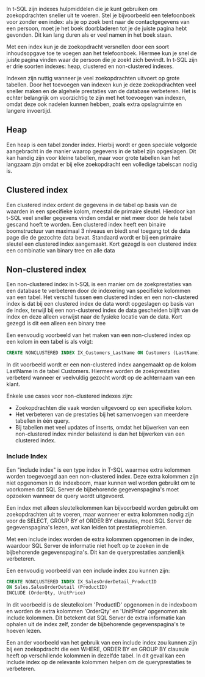 In t-SQL zijn indexes hulpmiddelen die je kunt gebruiken om zoekopdrachten sneller uit te voeren. Stel je bijvoorbeeld een telefoonboek voor zonder een index: als je op zoek bent naar de contactgegevens van een persoon, moet je het boek doorbladeren tot je de juiste pagina hebt gevonden. Dit kan lang duren als er veel namen in het boek staan.

Met een index kun je de zoekopdracht versnellen door een soort inhoudsopgave toe te voegen aan het telefoonboek. Hiermee kun je snel de juiste pagina vinden waar de persoon die je zoekt zich bevindt. In t-SQL zijn er drie soorten indexes: heap, clustered en non-clustered indexes.

Indexen zijn nuttig wanneer je veel zoekopdrachten uitvoert op grote tabellen. Door het toevoegen van indexen kun je deze zoekopdrachten veel sneller maken en de algehele prestaties van de database verbeteren. Het is echter belangrijk om voorzichtig te zijn met het toevoegen van indexen, omdat deze ook nadelen kunnen hebben, zoals extra opslagruimte en langere invoertijd.

## Heap

Een heap is een tabel zonder index. Hierbij wordt er geen speciale volgorde aangebracht in de manier waarop gegevens in de tabel zijn opgeslagen. Dit kan handig zijn voor kleine tabellen, maar voor grote tabellen kan het langzaam zijn omdat er bij elke zoekopdracht een volledige tabelscan nodig is.

## Clustered index

Een clustered index ordent de gegevens in de tabel op basis van de waarden in een specifieke kolom, meestal de primaire sleutel. Hierdoor kan t-SQL veel sneller gegevens vinden omdat er niet meer door de hele tabel gescand hoeft te worden. Een clustered index heeft een binaire boomstructuur van maximaal 3 niveaus en biedt snel toegang tot de data page die de gezochte data bevat. Standaard wordt er bij een primaire sleutel een clustered index aangemaakt. Kort gezegd is een clustered index een combinatie van binary tree en alle data

## Non-clustered index

Een non-clustered index in t-SQL is een manier om de zoekprestaties van een database te verbeteren door de indexering van specifieke kolommen van een tabel. Het verschil tussen een clustered index en een non-clustered index is dat bij een clustered index de data wordt opgeslagen op basis van de index, terwijl bij een non-clustered index de data gescheiden blijft van de index en deze alleen verwijst naar de fysieke locatie van de data. Kort gezegd is dit een alleen een binary tree 

Een eenvoudig voorbeeld van het maken van een non-clustered index op een kolom in een tabel is als volgt:

```sql
CREATE NONCLUSTERED INDEX IX_Customers_LastName ON Customers (LastName);
```

In dit voorbeeld wordt er een non-clustered index aangemaakt op de kolom LastName in de tabel Customers. Hiermee worden de zoekprestaties verbeterd wanneer er veelvuldig gezocht wordt op de achternaam van een klant.

Enkele use cases voor non-clustered indexes zijn:

-   Zoekopdrachten die vaak worden uitgevoerd op een specifieke kolom.
-   Het verbeteren van de prestaties bij het samenvoegen van meerdere tabellen in één query.
-   Bij tabellen met veel updates of inserts, omdat het bijwerken van een non-clustered index minder belastend is dan het bijwerken van een clustered index.

### Include Index

Een "include index" is een type index in T-SQL waarmee extra kolommen worden toegevoegd aan een non-clustered index. Deze extra kolommen zijn niet opgenomen in de indexboom, maar kunnen wel worden gebruikt om te voorkomen dat SQL Server de bijbehorende gegevenspagina's moet opzoeken wanneer de query wordt uitgevoerd.

Een index met alleen sleutelkolommen kan bijvoorbeeld worden gebruikt om zoekopdrachten uit te voeren, maar wanneer er extra kolommen nodig zijn voor de SELECT, GROUP BY of ORDER BY clausules, moet SQL Server de gegevenspagina's lezen, wat kan leiden tot prestatieproblemen.

Met een include index worden de extra kolommen opgenomen in de index, waardoor SQL Server de informatie niet hoeft op te zoeken in de bijbehorende gegevenspagina's. Dit kan de queryprestaties aanzienlijk verbeteren.

Een eenvoudig voorbeeld van een include index zou kunnen zijn:

```sql
CREATE NONCLUSTERED INDEX IX_SalesOrderDetail_ProductID
ON Sales.SalesOrderDetail (ProductID)
INCLUDE (OrderQty, UnitPrice)
```
In dit voorbeeld is de sleutelkolom 'ProductID' opgenomen in de indexboom en worden de extra kolommen 'OrderQty' en 'UnitPrice' opgenomen als include kolommen. Dit betekent dat SQL Server de extra informatie kan ophalen uit de index zelf, zonder de bijbehorende gegevenspagina's te hoeven lezen.

Een ander voorbeeld van het gebruik van een include index zou kunnen zijn bij een zoekopdracht die een WHERE, ORDER BY en GROUP BY clausule heeft op verschillende kolommen in dezelfde tabel. In dit geval kan een include index op de relevante kolommen helpen om de queryprestaties te verbeteren.